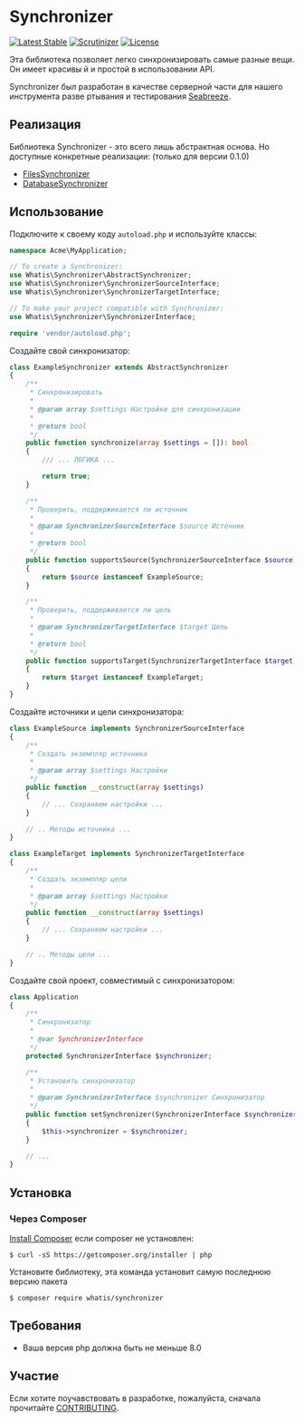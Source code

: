 Synchronizer
================

[![Latest Stable](http://img.shields.io/packagist/v/flamecore/synchronizer.svg)](https://packagist.org/packages/flamecore/synchronizer)
[![Scrutinizer](http://img.shields.io/scrutinizer/g/flamecore/synchronizer.svg)](https://scrutinizer-ci.com/g/flamecore/synchronizer)
[![License](http://img.shields.io/packagist/l/flamecore/synchronizer.svg)](https://packagist.org/packages/flamecore/synchronizer)

Эта библиотека позволяет легко синхронизировать самые разные вещи. Он имеет красивы     й и простой в использовании API.

Synchronizer был разработан в качестве серверной части для нашего инструмента разве     ртывания и тестирования [Seabreeze](https://github.com/FlameCore/Seabreeze).


Реализация
------------

Библиотека Synchronizer - это всего лишь абстрактная основа. Но доступные конкретные реализации: (только для версии 0.1.0)

* [FilesSynchronizer](https://github.com/FlameCore/FilesSynchronizer)
* [DatabaseSynchronizer](https://github.com/FlameCore/DatabaseSynchronizer)


Использование
----------------

Подключите к своему коду `autoload.php` и используйте классы:

```php
namespace Acme\MyApplication;

// To create a Synchronizer:
use Whatis\Synchronizer\AbstractSynchronizer;
use Whatis\Synchronizer\SynchronizerSourceInterface;
use Whatis\Synchronizer\SynchronizerTargetInterface;

// To make your project compatible with Synchronizer:
use Whatis\Synchronizer\SynchronizerInterface;

require 'vendor/autoload.php';
```

Создайте свой синхронизатор:

```php
class ExampleSynchronizer extends AbstractSynchronizer
{
    /**
     * Синхронизировать
     *
     * @param array $settings Настройки для синхронизации
     *
     * @return bool
     */
    public function synchronize(array $settings = []): bool
    {
        /// ... ЛОГИКА ...

        return true;
    }

    /**
     * Проверить, поддерживается ли источник
     *
     * @param SynchronizerSourceInterface $source Источник
     *
     * @return bool
     */
    public function supportsSource(SynchronizerSourceInterface $source): bool
    {
        return $source instanceof ExampleSource;
    }

    /**
     * Проверить, поддерживается ли цель
     *
     * @param SynchronizerTargetInterface $target Цель
     *
     * @return bool
     */
    public function supportsTarget(SynchronizerTargetInterface $target): bool
    {
        return $target instanceof ExampleTarget;
    }
}
```

Создайте источники и цели синхронизатора:

```php
class ExampleSource implements SynchronizerSourceInterface
{
    /**
     * Создать экземпляр источника
     *
     * @param array $settings Настройки
     */
    public function __construct(array $settings)
    {
        // ... Сохраняем настройки ...
    }

    // .. Методы источника ...
}

class ExampleTarget implements SynchronizerTargetInterface
{
    /**
     * Создать экземпляр цели
     *
     * @param array $settings Настройки
     */
    public function __construct(array $settings)
    {
        // ... Сохраняем настройки ...
    }

    // .. Методы цели ...
}
```

Создайте свой проект, совместимый с синхронизатором:

```php
class Application
{
    /**
     * Синхронизатор
     *
     * @var SynchronizerInterface
     */
    protected SynchronizerInterface $synchronizer;

    /**
     * Установить синхронизатор
     *
     * @param SynchronizerInterface $synchronizer Синхронизатор
     */
    public function setSynchronizer(SynchronizerInterface $synchronizer): static
    {
        $this->synchronizer = $synchronizer;
    }

    // ...
}
```


Установка
-----------

### Через Composer

[Install Composer](https://getcomposer.org/doc/00-intro.md#installation-linux-unix-osx) если composer не установлен:

    $ curl -sS https://getcomposer.org/installer | php

Установите библиотеку, эта команда установит самую последнюю версию пакета

    $ composer require whatis/synchronizer


Требования
------------

* Ваша версия php должна быть не меньше 8.0


Участие
---------

Если хотите поучавствовать в разработке, пожалуйста, сначала прочитайте [CONTRIBUTING](CONTRIBUTING.md).
